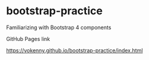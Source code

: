 # bootstrap-practice

Familiarizing with Bootstrap 4 components

GitHub Pages link

https://vokenny.github.io/bootstrap-practice/index.html